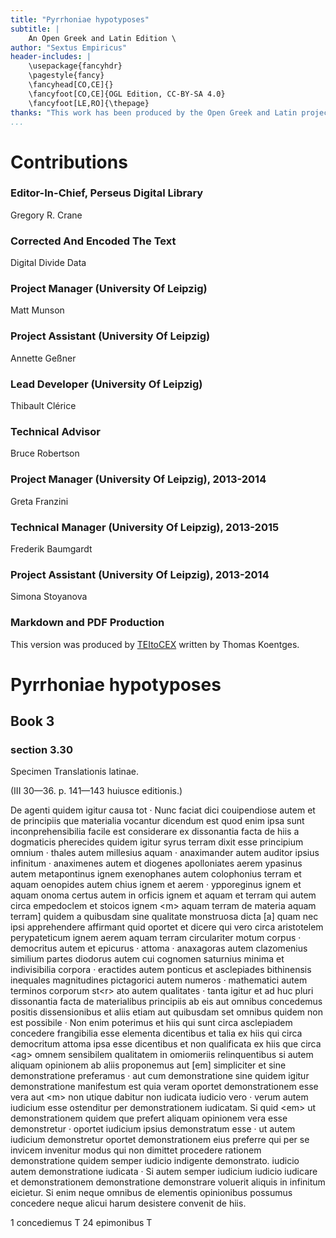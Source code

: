 ```yaml
---
title: "Pyrrhoniae hypotyposes"
subtitle: |
	An Open Greek and Latin Edition \ 
author: "Sextus Empiricus"
header-includes: | 
	\usepackage{fancyhdr}
	\pagestyle{fancy}
	\fancyhead[CO,CE]{}
	\fancyfoot[CO,CE]{OGL Edition, CC-BY-SA 4.0}
	\fancyfoot[LE,RO]{\thepage}
thanks: "This work has been produced by the Open Greek and Latin project through the help of volunteers. See contributions for details."
...
```


# Contributions


### Editor-In-Chief, Perseus Digital Library

Gregory R. Crane  
  
### Corrected And Encoded The Text

Digital Divide Data  
  
### Project Manager (University Of Leipzig)

Matt Munson  
  
### Project Assistant (University Of Leipzig)

Annette Geßner  
  
### Lead Developer (University Of Leipzig)

Thibault Clérice  
  
### Technical Advisor

Bruce Robertson  
  
### Project Manager (University Of Leipzig), 2013-2014

Greta Franzini  
  
### Technical Manager (University Of Leipzig), 2013-2015

Frederik Baumgardt  
  
### Project Assistant (University Of Leipzig), 2013-2014

Simona Stoyanova  
  
### Markdown and PDF Production

This version was produced by [TEItoCEX](https://github.com/ThomasK81/TEItoCEX) written by Thomas Koentges.

# Pyrrhoniae hypotyposes

## Book 3

### section 3.30

<pb n="v.1.p.209"/>
<head>Specimen Translationis latinae.</head>
<p>(III 30—36. p. 141—143 huiusce editionis.)</p>
<milestone unit="altnumbering" n="1. 119 r. col. 1"/>
<p>De agenti quidem igitur causa tot · Nunc faciat dici
couipendiose autem et de principiis que materialia
vocantur dicendum est quod enim ipsa sunt inconprehensibilia
facile est considerare ex dissonantia facta de hiis
  <lb n="5"/> a dogmaticis pherecides quidem igitur syrus terram dixit 
esse principium omnium · thales autem millesius aquam ·
anaximander autem auditor ipsius infinitum · anaximenes
 autem et diogenes apolloniates aerem ypasinus  <milestone unit="altnumbering" n="d. 119 r. col. 2"/> autem
metapontinus ignem exenophanes autem colophonius terram
  <lb n="10"/> et aquam oenopides autem chius ignem et aerem · ypporeginus 
ignem et aquam onoma certus autem in orficis
ignem et aquam et terram qui autem circa empedoclem
et stoicos ignem &lt;m&gt; aquam terram de materia
aquam terram] quidem a quibusdam sine qualitate monstruosa
  <lb n="15"/> dicta [a] quam nec ipsi apprehendere affirmant 
quid oportet et dicere qui vero circa aristotelem perypateticum
ignem aerem aquam terram circulariter motum
corpus · democritus autem et epicurus · attoma · anaxagoras
autem clazomenius similium partes diodorus autem
  <lb n="20"/> cui cognomen saturnius minima et indivisibilia corpora · 
eractides autem ponticus et asclepiades bithinensis inequales
magnitudines pictagorici autem numeros · mathematici
autem terminos corporum st&lt;r&gt; ato autem
qualitates · tanta igitur et ad huc pluri dissonantia facta

<pb n="v.1.p.210"/>
de materialibus principiis ab eis aut omnibus concedemus
positis dissensionibus et aliis etiam aut quibusdam set
omnibus quidem non est possibile · Non enim poterimus
et hiis qui sunt circa asclepiadem concedere frangibilia
<lb n="5"/> esse elementa dicentibus et talia ex hiis qui circa democritum
attoma ipsa esse dicentibus et non qualificata ex
hiis que circa &lt;ag&gt; omnem sensibilem qualitatem
in omiomeriis relinquentibus si autem aliquam opinionem
ab aliis proponemus aut [em] simpliciter et sine demonstratione
<lb n="10"/> preferamus · aut cum demonstratione sine quidem
igitur demonstratione manifestum est quia veram oportet
demonstrationem esse vera aut &lt;m&gt; non utique <milestone unit="altnumbering" n="fol.119 col 1"/>  dabitur 
non iudicata iudicio vero · verum autem iudicium esse
ostenditur per demonstrationem iudicatam. Si quid &lt;em&gt;
<lb n="15"/> ut demonstrationem quidem que prefert aliquam opinionem
vera esse demonstretur · oportet iudicium ipsius demonstratum
esse · ut autem iudicium demonstretur oportet
demonstrationem eius preferre qui per se invicem invenitur
modus qui non dimittet procedere rationem demonstratione
<lb n="20"/> quidem semper iudicio indigente demonstrato.
iudicio autem demonstratione iudicata · Si autem semper
iudicium iudicio iudicare et demonstrationem demonstratione
demonstrare voluerit aliquis in infinitum eicietur.
Si enim neque omnibus de elementis opinionibus possumus
<lb n="25"/> concedere neque alicui harum desistere convenit
de hiis.</p>
<note type="footnote">1 concediemus Τ 24 epimonibus Τ</note>
